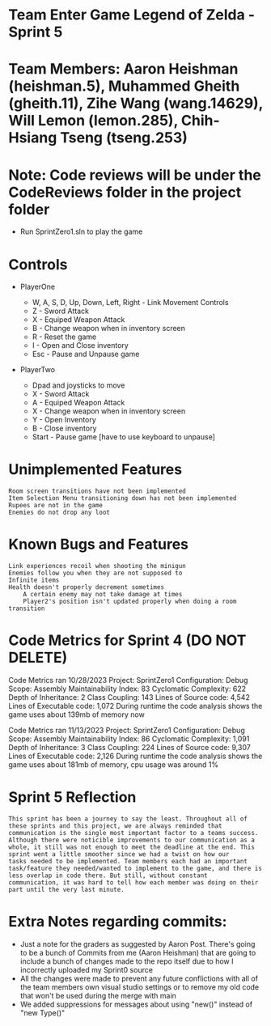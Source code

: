 # Team Enter Game Legend of Zelda - Sprint 5
# Team Members: Aaron Heishman (heishman.5), Muhammed Gheith (gheith.11), Zihe Wang (wang.14629), Will Lemon (lemon.285), Chih-Hsiang Tseng (tseng.253)
# Note: Code reviews will be under the CodeReviews folder in the project folder
  - Run SprintZero1.sln to play the game
# Controls
- PlayerOne
  - W, A, S, D, Up, Down, Left, Right - Link Movement Controls
  - Z  - Sword Attack
  - X  - Equiped Weapon Attack
  - B  - Change weapon when in inventory screen
  - R  - Reset the game
  - I  - Open and Close inventory
  - Esc - Pause and Unpause game
    
- PlayerTwo
  - Dpad and joysticks to move
  - X  - Sword Attack
  - A  - Equiped Weapon Attack
  - X  - Change weapon when in inventory screen
  - Y  - Open Inventory
  - B  - Close inventory
  - Start - Pause game [have to use keyboard to unpause]
 

 # Unimplemented Features
	Room screen transitions have not been implemented
	Item Selection Menu transitioning down has not been implemented
 	Rupees are not in the game
  	Enemies do not drop any loot

# Known Bugs and Features
	Link experiences recoil when shooting the minigun
 	Enemies follow you when they are not supposed to
  	Infinite items
   	Health doesn't properly decrement sometimes
    	A certain enemy may not take damage at times
        Player2's position isn't updated properly when doing a room transition
  
# Code Metrics for Sprint 4 (DO NOT DELETE)
Code Metrics ran 10/28/2023
	Project: SprintZero1
	Configuration: Debug
	Scope: Assembly
	Maintainability Index: 83
	Cyclomatic Complexity: 622
	Depth of Inheritance: 2
	Class Coupling: 143
	Lines of Source code: 4,542
	Lines of Executable code: 1,072
	During runtime the code analysis shows the game uses about 139mb of memory now

Code Metrics ran 11/13/2023
	Project: SprintZero1
	Configuration: Debug
	Scope: Assembly
	Maintainability Index: 86
	Cyclomatic Complexity: 1,091
	Depth of Inheritance: 3
	Class Coupling: 224
	Lines of Source code: 9,307
	Lines of Executable code: 2,126
	During runtime the code analysis shows the game uses about 181mb of memory, cpu usage was around 1%



# Sprint 5 Reflection
	This sprint has been a journey to say the least. Throughout all of these sprints and this project, we are always reminded that communication is the single most important factor to a teams success. 		Although there were noticible improvements to our communication as a whole, it still was not enough to meet the deadline at the end. This sprint went a little smoother since we had a twist on how our 	tasks needed to be implemented. Team members each had an important task/feature they needed/wanted to implement to the game, and there is less overlap in code there. But still, without constant 		communication, it was hard to tell how each member was doing on their part until the very last minute. 
# Extra Notes regarding commits:
- Just a note for the graders as suggested by Aaron Post. There's going to be a bunch of Commits from me (Aaron Heishman) that are going to include a bunch of changes made to the repo itself due to how I incorrectly uploaded my Sprint0 source
- All the changes were made to prevent any future conflictions with all of the team members own visual studio settings or to remove my old code that won't be used during the merge with main
- We added suppressions for messages about using "new()" instead of "new Type()"
